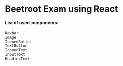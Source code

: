 # Beetroot Exam using React




#### List of used components:
```
Navbar
Image
IconedButton
TextButton
IconedText
InputText
HeadingText
```